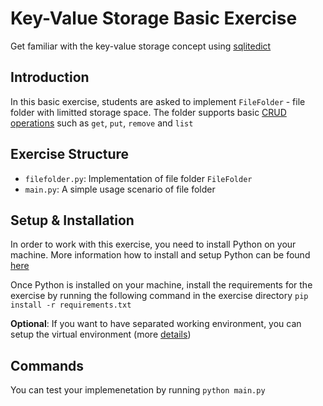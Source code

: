 # Key-Value Storage Basic Exercise

Get familiar with the key-value storage concept using [sqlitedict](https://pypi.org/project/sqlitedict/)

## Introduction

In this basic exercise, students are asked to implement `FileFolder` - file folder with limitted storage space. The folder supports basic [CRUD operations](https://en.wikipedia.org/wiki/Create,_read,_update_and_delete) such as `get`, `put`, `remove` and `list`

## Exercise Structure

- `filefolder.py`: Implementation of file folder `FileFolder`
- `main.py`: A simple usage scenario of file folder

## Setup & Installation

In order to work with this exercise, you need to install Python on your machine. More information how to install and setup Python can be found [here](https://www.python.org/)

Once Python is installed on your machine, install the requirements for the exercise by running the following command in the exercise directory `pip install -r requirements.txt`

**Optional**: If you want to have separated working environment, you can setup the virtual environment (more [details](https://docs.python.org/3/library/venv.html))

## Commands

You can test your implemenetation by running `python main.py`
